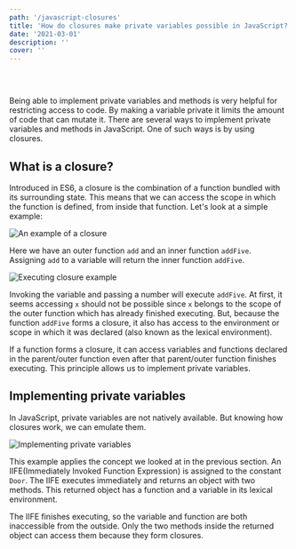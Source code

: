 ```yaml
---
path: '/javascript-closures'
title: 'How do closures make private variables possible in JavaScript?'
date: '2021-03-01'
description: ''
cover: ''
---
```


![]()

<br />

Being able to implement private variables and methods is very helpful for restricting access to code. By making a variable private it limits the amount of code that can mutate it. There are several ways to implement private variables and methods in JavaScript. One of such ways is by using closures.

## What is a closure?
Introduced in ES6, a closure is the combination of a function bundled with its surrounding state. This means that we can access the scope in which the function is defined, from inside that function. Let's look at a simple example:

![An example of a closure](https://dev-to-uploads.s3.amazonaws.com/uploads/articles/kn1vxndikkpu2693yjrl.png)

Here we have an outer function `add` and an inner function `addFive`. Assigning `add` to a variable will return the inner function `addFive`.

![Executing closure example](https://dev-to-uploads.s3.amazonaws.com/uploads/articles/frbd0oxzute8ypksnz6c.png)

Invoking the variable and passing a number will execute `addFive`. At first, it seems accessing `x` should not be possible since `x` belongs to the scope of the outer function which has already finished executing. But, because the function `addFive` forms a closure, it also has access to the environment or scope in which it was declared (also known as the lexical environment). 

If a function forms a closure, it can access variables and functions declared in the parent/outer function even after that parent/outer function finishes executing. This principle allows us to implement private variables.

## Implementing private variables
In JavaScript, private variables are not natively available. But knowing how closures work, we can emulate them.

![Implementing private variables](https://dev-to-uploads.s3.amazonaws.com/uploads/articles/kr2816q80zh2c9mrxsg1.png)

This example applies the concept we looked at in the previous section. An IIFE(Immediately Invoked Function Expression) is assigned to the constant `Door`. The IIFE executes immediately and returns an object with two methods. This returned object has a function and a variable in its lexical environment.

The IIFE finishes executing, so the variable and function are both inaccessible from the outside. Only the two methods inside the returned object can access them because they form closures.
